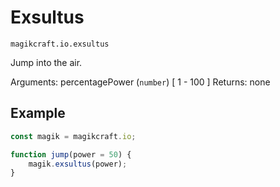 # Exsultus

`magikcraft.io.exsultus`

Jump into the air.

Arguments: percentagePower (`number`) [ 1 - 100 ]
Returns: none

## Example

```javascript
const magik = magikcraft.io;

function jump(power = 50) {
    magik.exsultus(power);
}
```